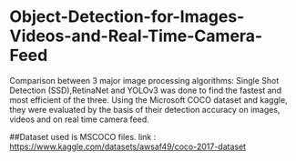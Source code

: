 # Object-Detection-for-Images-Videos-and-Real-Time-Camera-Feed

Comparison between 3 major image processing algorithms: Single Shot Detection (SSD),RetinaNet and YOLOv3 was done to find the fastest and most efficient of the three. Using the Microsoft COCO dataset and kaggle, they were evaluated by the basis of their detection accuracy on images, videos and on real
time camera feed.

##Dataset used is MSCOCO files.
link : https://www.kaggle.com/datasets/awsaf49/coco-2017-dataset
